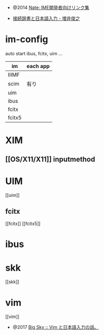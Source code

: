 - @2014 [Nate: IME開発者向けリンク集](https://nathancorvussolis.blogspot.com/2014/10/link-list-for-ime-developers.html)

- [接続辞書と日本語入力 - 増井俊之](https://helpfeel.com/masui/%E6%8E%A5%E7%B6%9A%E8%BE%9E%E6%9B%B8%E3%81%A8%E6%97%A5%E6%9C%AC%E8%AA%9E%E5%85%A5%E5%8A%9B-5c3aba7238278d001786f25e)

# im-config
auto start ibus, fcitx, uim ...


|im|each app|
|-|-|
|IIIMF||
|scim|有り|
|uim|
|ibus|
|fcitx|
|fcitx5|

# XIM
## [[OS/X11/X11]] inputmethod

# UIM 
[[uim]]
## fcitx
[[fcitx]]
[[fcitx5]]

# ibus

# skk
[[skk]]

# vim
[[vim]]
- @2017 [Big Sky :: Vim と日本語入力の話。](https://mattn.kaoriya.net/software/vim/20170905113330.htm)

